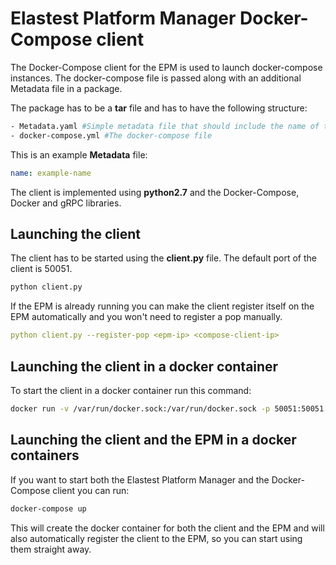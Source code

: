 # Elastest Platform Manager Docker-Compose client

The Docker-Compose client for the EPM is used to launch docker-compose instances. The docker-compose file is 
passed along with an additional Metadata file in a package. 

The package has to be a **tar** file and has to have the following structure:
```bash
- Metadata.yaml #Simple metadata file that should include the name of the package
- docker-compose.yml #The docker-compose file
```

This is an example **Metadata** file:
```yaml
name: example-name
```

The client is implemented using **python2.7** and the Docker-Compose, Docker and gRPC libraries.

## Launching the client

The client has to be started using the **client.py** file. The default port of the client is 50051.

```bash
python client.py
```

If the EPM is already running you can make the client register itself on the EPM automatically and 
you won't need to register a pop manually.

```yaml
python client.py --register-pop <epm-ip> <compose-client-ip>
```

## Launching the client in a docker container

To start the client in a docker container run this command:
```bash
docker run -v /var/run/docker.sock:/var/run/docker.sock -p 50051:50051 --expose 50051 -i -t epm-compose-client
```

## Launching the client and the EPM in a docker containers

If you want to start both the Elastest Platform Manager and the Docker-Compose client you can run:

```bash
docker-compose up
```

This will create the docker container for both the client and the EPM and will also automatically register 
the client to the EPM, so you can start using them straight away.